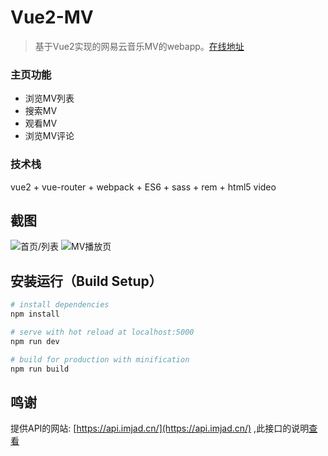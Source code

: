 # Vue2-MV

> 基于Vue2实现的网易云音乐MV的webapp。[在线地址](https://mv.mrcxh.com/)

### 主页功能
- 浏览MV列表
- 搜索MV
- 观看MV
- 浏览MV评论

### 技术栈
vue2 + vue-router + webpack + ES6 + sass + rem + html5 video

## 截图
![首页/列表](http://wx3.sinaimg.cn/mw690/6457b6bfgy1fes9q77k5oj208w0fs3zt.jpg)
![MV播放页](http://wx4.sinaimg.cn/mw690/6457b6bfgy1fes9q7u9agj208w0fsabj.jpg)

## 安装运行（Build Setup）

``` bash
# install dependencies
npm install

# serve with hot reload at localhost:5000
npm run dev

# build for production with minification
npm run build

```

## 鸣谢

提供API的网站: [https://api.imjad.cn/](https://api.imjad.cn/) ,此接口的说明[查看](https://api.imjad.cn/cloudmusic/index.html)

